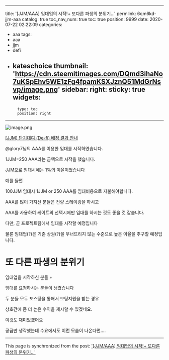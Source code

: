 
---
title: '[JJM/AAA] 임대업의 시작!+ 또다른 파생의 분위기...'
permlink: 6qm6kd-jjm-aaa
catalog: true
toc_nav_num: true
toc: true
position: 9999
date: 2020-07-22 02:22:09
categories:
- aaa
tags:
- aaa
- jjm
- defi
- kateschoice
thumbnail: 'https://cdn.steemitimages.com/DQmd3ihaNo7uKSpEhv5WE1zFg4fpamKSXJznQ51MdGrNsvp/image.png'
sidebar:
    right:
        sticky: true
widgets:
    -
        type: toc
        position: right
---


![image.png](https://cdn.steemitimages.com/DQmd3ihaNo7uKSpEhv5WE1zFg4fpamKSXJznQ51MdGrNsvp/image.png)


[[JJM] 단기대여 (De-fi) 배정 결과 안내](https://steemit.com/hive-101145/@glory7/qagkn-jjm-de-fi)

@glory7님의 AAA를 이용한 임대를 시작하였습니다.

1JJM=250 AAA라는 금액으로 시작을 했습니다.

JJM으로 임대시에는 1%의 이율이었습니다


예를 들면

100JJM 임대시 1JJM or 250 AAA를 임대비용으로 지불해야합니다.


AAA를 많이 가지신 분들은 전량 스테이킹을 하시고

AAA를 사용하여 케이트의 선택시에만 임대를 하시는 것도 좋을 것 같습니다.




다만, 곧 프로젝트팀에서 임대를 시작할 예정입니다

물론 임대업(?)은 기존 상권(?)을 무너뜨리지 않는 수준으로 높은 이율을 추구할 예정입니다.



# 또 다른 파생의 분위기


임대업을 시작하신 분들 +


임대를 요청하시는 분들이 생겼습니다


두 분들 모두 포스팅을 통해서 보팅지원을 받는 경우 

상호간에 좀 더 높은 수익을 제시할 수 있겠네요.


이것도 재미있겠어요

공급만 생각했는데 수요에서도 이런 모습이 나온다면....

- - -

This page is synchronized from the post: ['[JJM/AAA] 임대업의 시작!+ 또다른 파생의 분위기...'](https://steemit.com/@virus707/6qm6kd-jjm-aaa)
